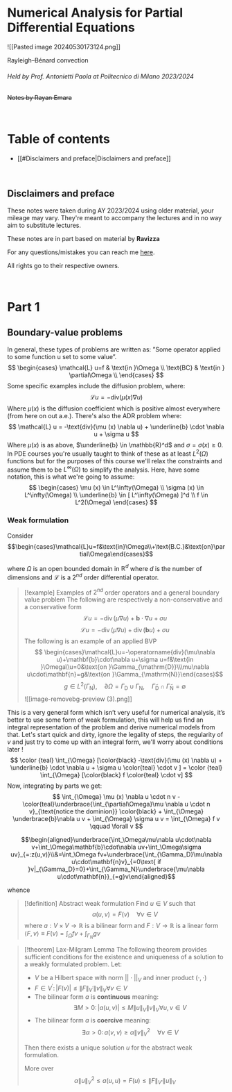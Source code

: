 # Numerical Analysis for Partial Differential Equations
$$
$$
$$
$$
$$
$$
$$
$$
$$
$$
$$
$$
![[Pasted image 20240530173124.png]]

<figcaption>Rayleigh–Bénard convection</figcaption>

$$
$$
$$
$$
$$
$$
$$
$$
$$
$$
$$
$$
###### Held by Prof. Antonietti Paola at Politecnico di Milano 2023/2024
~~Notes by Rayan Emara~~


<div style="page-break-after: always; visibility: hidden">
\pagebreak
</div>

# Table of contents
$$
$$
$$
$$
$$
$$
$$
$$
$$
$$
$$
$$

- [[#Disclaimers and preface|Disclaimers and preface]]


<div style="page-break-after: always; visibility: hidden">
\pagebreak
</div>

## Disclaimers and preface

These notes were taken during AY 2023/2024 using older material, your mileage may vary. They're meant to accompany the lectures and in no way aim to substitute lectures.

These notes are in part based on material by **Ravizza**
 
 For any questions/mistakes you can reach me [here](mailto:notes@rayanemara.com?subject=NAPDE2324%20Notes%20-%20Problem%20problem%20).

All rights go to their respective owners.


<div style="page-break-after: always; visibility: hidden">
\pagebreak
</div>

# Part 1
## Boundary-value problems

In general, these types of problems are written as: ”Some operator applied to some function u set to some value”.
$$
 \begin{cases}
        \mathcal{L} u=f   & \text{in }\Omega          \\
        \text{BC} & \text{in } \partial\Omega \\
    \end{cases}
$$
Some specific examples include the diffusion problem, where:
$$
\mathcal{L} u = -\text{div}(\mu (x) \nabla u)
$$
Where $\mu (x)$ is the diffusion coefficient which is positive almost everywhere (from here on out a.e.).
There's also the ADR problem where:
$$
\mathcal{L} u = -\text{div}(\mu (x) \nabla u) + \underline{b} \cdot \nabla u + \sigma u
$$
Where $\mu (x)$ is as above, $\underline{b} \in  \mathbb{R}^d$ and $\sigma = \sigma (x) \geq 0$.
In PDE courses you're usually taught to think of these as at least $L^2(\Omega)$ functions but for the purposes of this course
we'll relax the constraints and assume them to be $L^{\infty}(\Omega)$ to simplify the analysis. 
Here, have some notation, this is what we're going to assume:
$$
\begin{cases}
        \mu (x) \in L^\infty(\Omega)            \\
        \sigma (x) \in L^\infty(\Omega)           \\
        \underline{b} \in [ L^\infty(\Omega) ]^d \\
        f \in L^2(\Omega)
    \end{cases}
$$
### Weak formulation

Consider 
$$\begin{cases}\mathcal{L}u=f&\text{in}\Omega\\+\text{B.C.}&\text{on}\partial\Omega\end{cases}$$

where $\Omega$ is an open bounded domain in $\mathbb{R}^d$ where $d$ is the number of dimensions and $\mathcal{L}$ is a $2^{nd}$ order differential operator.
>[!example] Examples of $2^{nd}$ order operators and a general boundary value problem
>The following are respectively a non-conservative and a conservative form
>$$\mathcal{L}u=-\operatorname{div}(\mu\nabla u)+\mathbf{b}\cdot\nabla u+\sigma u$$
>$$\mathcal{L}u=-\operatorname{div}(\mu\nabla u)+\operatorname{div}(\mathbf{b}u)+\sigma u$$
>The following is an example of an applied BVP
>$$
>\begin{cases}\mathcal{L}u=-\operatorname{div}(\mu\nabla u)+\mathbf{b}\cdot\nabla u+\sigma u=f&\text{in }\Omega\\u=0&\text{on }\Gamma_{\mathrm{D}}\\\mu\nabla u\cdot\mathbf{n}=g&\text{on }\Gamma_{\mathrm{N}}\end{cases}$$
>$$g\in L^{2}(\Gamma_{\mathrm{N}}),\quad\partial\Omega=\Gamma_{\mathrm{D}}\cup\Gamma_{\mathrm{N}},\quad\tilde{\Gamma}_{\mathrm{D}}\cap\tilde{\Gamma}_{\mathrm{N}}=\emptyset 
>$$
>![[image-removebg-preview (3).png]]

This is a very general form which isn’t very useful for numerical analysis, it’s better to use some form of weak formulation, this will help us find an integral representation of the problem and derive numerical models from that.
Let's start quick and dirty, ignore the legality of steps, the regularity of $v$ and just try to come up with an integral form, we'll worry about conditions later !
$$
\color {teal}   \int_{\Omega} [\color{black} -\text{div}(\mu (x) \nabla u) + \underline{b} \cdot \nabla u + \sigma u \color{teal} \cdot v ] = \color {teal}   \int_{\Omega} [\color{black} f \color{teal} \cdot v]
$$
Now, integrating by parts we get:
$$
\int_{\Omega} \mu (x) \nabla u \cdot n v - \color{teal}\underbrace{\int_{\partial\Omega}\mu \nabla u \cdot n v}_{\text{notice the dominion}} \color{black} + \int_{\Omega} \underbrace{b}\nabla u v + \int_{\Omega} \sigma u v = \int_{\Omega} f v \qquad \forall v
$$

$$\begin{aligned}\underbrace{\int_\Omega\mu\nabla u\cdot\nabla v+\int_\Omega\mathbf{b}\cdot\nabla uv+\int_\Omega\sigma uv}_{=:z(u,v)}\\&=\int_\Omega fv+\underbrace{\int_{\Gamma_D}\mu\nabla u\cdot\mathbf{n}v}_{=0\text{ if }v|_{\Gamma_D}=0}+\int_{\Gamma_N}\underbrace{\mu\nabla u\cdot\mathbf{n}}_{=g}v\end{aligned}$$

whence

>[!definition] Abstract weak formulation
> Find $u \in V$ such that
> $$
> a(u,v)=F(v)\quad\forall v\in V
> $$
> where $a:V\times V \to \mathbb{R}$ is a bilinear form and $F: V \to \mathbb{R}$ is a linear form $\langle F,v\rangle\equiv F(v)=\int_\Omega f v+\int_{\Gamma_N}g v$

>[!theorem] Lax-Milgram Lemma
>The following theorem provides sufficient conditions for the existence and uniqueness of a solution to a weakly formulated problem.
>Let:
>- $V$ be a Hilbert space with norm $||\cdot||_V$ and inner product $\left( \cdot , \cdot \right)$
>- $F\in V^{\prime}\colon|F(v)|\leq\|F\|_{V^{\prime}}\|v\|_{V}\forall v\in V$
>- The bilinear form $a$ is **continuous** meaning:
>  $$
>  \exists M>0\colon|a(u,v)|\leq M\|u\|_V\|v\|_V\forall u,v\in V
>  $$
>- The bilinear form $a$ is **coercive** meaning:
>  $$
>  \exists\alpha>0\colon a(v,v)\geq\alpha\|v\|_{V}^{2}\quad\forall v\in V
>  $$
>
>Then there exists a unique solution $u$ for the abstract weak formulation.
>
>More over
>$$
>\alpha\|u\|_V^2\leq a(u,u)=F(u)\leq\|F\|_{V'}\|u\|_V
>$$